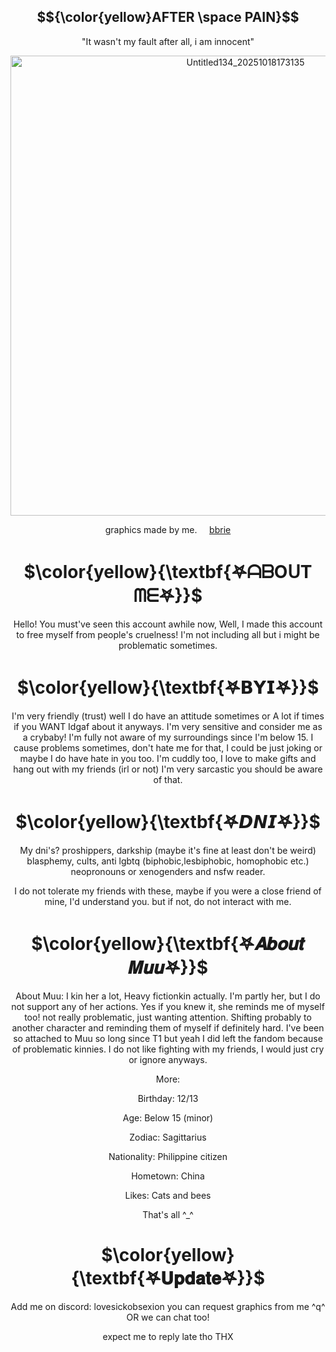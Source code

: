 <div align="center">

## $${\color{yellow}AFTER \space PAIN}$$

"It wasn't my fault after all, i am innocent"

 <img width="736" height="736" alt="Untitled134_20251018173135" src="https://github.com/user-attachments/assets/f79063e6-02dd-416d-8e9e-f5f9a456a54e" />

<p/>

graphics made by me.
&nbsp;&nbsp;&nbsp; [bbrie](https://github.com/YuriKitten)

# $\color{yellow}{\textbf{𖤐ᗩᗷOᑌT ᗰᗴ𖤐}}$
 
<p/>
Hello! You must've seen this account awhile now, Well, I made this account to free myself from people's cruelness! 
I'm not including all but i might be problematic sometimes. 

# $\color{yellow}{\textbf{𖤐𝗕𝗬𝗜𖤐}}$

<p/>
I'm very friendly (trust) 
well I do have an attitude sometimes or A lot if times if you WANT
Idgaf about it anyways. I'm very sensitive and consider me as a crybaby! 
I'm fully not aware of my surroundings since I'm below 15. I cause problems sometimes, don't hate me for that, I could be just joking or maybe I do have hate in you too. I'm cuddly too, I love to make gifts and hang out with my friends (irl or not) 
I'm very sarcastic you should be aware of that. 


# $\color{yellow}{\textbf{𖤐𝘿𝙉𝙄𖤐}}$

 <p/>
 My dni's?
 proshippers, darkship (maybe it's fine at least don't be weird) 
 blasphemy, cults, anti lgbtq (biphobic,lesbiphobic, homophobic etc.) 
 neopronouns or xenogenders and nsfw reader. 

I do not tolerate my friends with these, 
maybe if you were a close friend of mine, I'd understand you. 
but if not, do not interact with me. 

# $\color{yellow}{\textbf{𖤐𝑨𝒃𝒐𝒖𝒕 𝑴𝒖𝒖𖤐}}$

<p/>
About Muu: I kin her a lot, Heavy fictionkin actually. 
I'm partly her, but I do not support any of her actions. 
Yes if you knew it, she reminds me of myself too! 
not really problematic, just wanting attention. 
Shifting probably to another character and reminding them of
myself if definitely hard. I've been so attached to Muu so long since T1
but yeah I did left the fandom because of problematic kinnies. 
I do not like fighting with my friends, I would just cry or ignore anyways. 

<p/>
More:
 
Birthday: 12/13

Age: Below 15 (minor)

Zodiac: Sagittarius

Nationality: Philippine citizen

Hometown: China

Likes: Cats and bees

That's all ^_^

# $\color{yellow}{\textbf{𖤐𝐔𝐩𝐝𝐚𝐭𝐞𖤐}}$

<p/>
Add me on discord: lovesickobsexion
you can request graphics from me ^q^
 OR we can chat too!
 
 expect me to reply late tho THX
